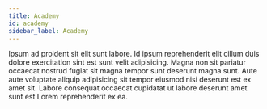 ```yaml
---
title: Academy
id: academy
sidebar_label: Academy
---
```


Ipsum ad proident sit elit sunt labore. Id ipsum reprehenderit elit cillum duis dolore exercitation sint est sunt velit adipisicing. Magna non sit pariatur occaecat nostrud fugiat sit magna tempor sunt deserunt magna sunt. Aute aute voluptate aliquip adipisicing sit tempor eiusmod nisi deserunt est ex amet sit. Labore consequat occaecat cupidatat ut labore deserunt amet sunt est Lorem reprehenderit ex ea.

